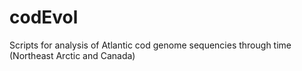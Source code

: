 # codEvol

Scripts for analysis of Atlantic cod genome sequencies through time (Northeast Arctic and Canada)
